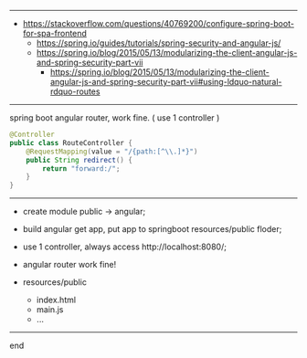 
---

- https://stackoverflow.com/questions/40769200/configure-spring-boot-for-spa-frontend
    - https://spring.io/guides/tutorials/spring-security-and-angular-js/
    - https://spring.io/blog/2015/05/13/modularizing-the-client-angular-js-and-spring-security-part-vii
        - https://spring.io/blog/2015/05/13/modularizing-the-client-angular-js-and-spring-security-part-vii#using-ldquo-natural-rdquo-routes

---

spring boot angular router, work fine. ( use 1 controller )

```java
@Controller
public class RouteController {
    @RequestMapping(value = "/{path:[^\\.]*}")
    public String redirect() {
        return "forward:/";
    }
}
```

---

- create module public -> angular;
- build angular get app, put app to springboot resources/public floder;
- use 1 controller, always access http://localhost:8080/;
- angular router work fine!

- resources/public
    - index.html
    - main.js
    - ...

---
end
